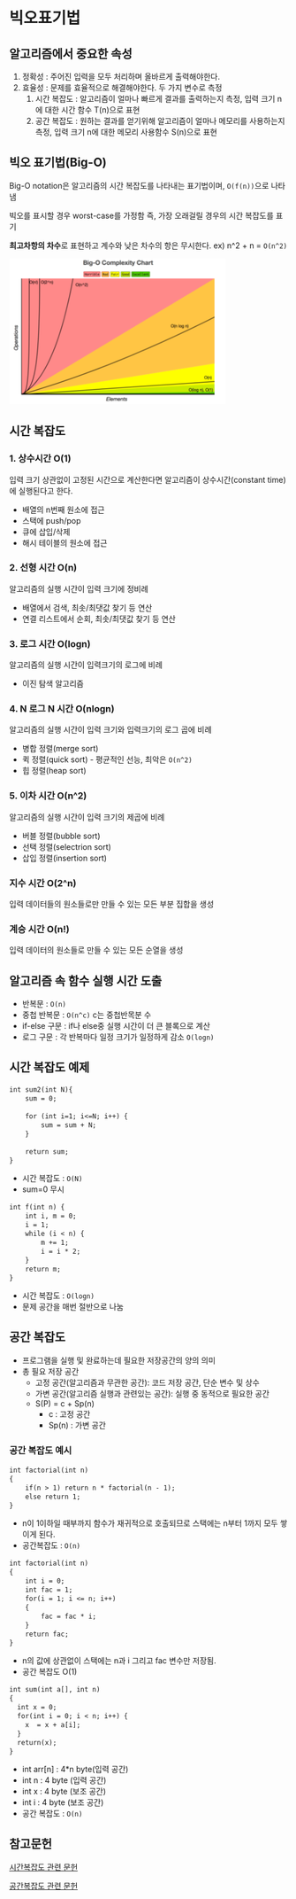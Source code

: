 # 빅오표기법

## 알고리즘에서 중요한 속성

1. 정확성 : 주어진 입력을 모두 처리하며 올바르게 출력해야한다.
2. 효율성 : 문제를 효율적으로 해결해야한다. 두 가지 변수로 측정
   1. 시간 복잡도 : 알고리즘이 얼마나 빠르게 결과를 출력하는지 측정, 입력 크기 n에 대한 시간 함수 T(n)으로 표현
   2. 공간 복잡도 : 원하는 결과를 얻기위해 알고리즘이 얼마나 메모리를 사용하는지 측정, 입력 크기 n에 대한 메모리 사용함수 S(n)으로 표현

## 빅오 표기법(Big-O)
Big-O notation은 알고리즘의 시간 복잡도를 나타내는 표기법이며, `O(f(n))`으로 나타냄

빅오를 표시할 경우 worst-case를 가정함
즉, 가장 오래걸릴 경우의 시간 복잡도를 표기

**최고차항의 차수**로 표현하고 계수와 낮은 차수의 항은 무시한다.
ex) n^2 + n = `O(n^2)`

![bigO 차트](asset/big-o.PNG)

## 시간 복잡도

### 1. 상수시간 O(1)
입력 크기 상관없이 고정된 시간으로 계산한다면 알고리즘이 상수시간(constant time)에 실행된다고 한다.

- 배열의 n번째 원소에 접근
- 스택에 push/pop
- 큐에 삽입/삭제
- 해시 테이블의 원소에 접근

### 2. 선형 시간 O(n)
알고리즘의 실행 시간이 입력 크기에 정비례
- 배열에서 검색, 최솟/최댓값 찾기 등 연산
- 연결 리스트에서 순회, 최솟/최댓값 찾기 등 연산

### 3. 로그 시간 O(logn)
알고리즘의 실행 시간이 입력크기의 로그에 비례
- 이진 탐색 알고리즘

### 4. N 로그 N 시간 O(nlogn)
알고리즘의 실행 시간이 입력 크기와 입력크기의 로그 곱에 비례
- 병합 정렬(merge sort)
- 퀵 정렬(quick sort) - 평균적인 선능, 최악은 `O(n^2)`
- 힙 정렬(heap sort)

### 5. 이차 시간 O(n^2)
알고리즘의 실행 시간이 입력 크기의 제곱에 비례
- 버블 정렬(bubble sort)
- 선택 정렬(selectrion sort)
- 삽입 정렬(insertion sort)

### 지수 시간 O(2^n)
입력 데이터들의 원소들로만 만들 수 있는 모든 부분 집합을 생성

### 계승 시간 O(n!)
입력 데이터의 원소들로 만들 수 있는 모든 순열을 생성

## 알고리즘 속 함수 실행 시간 도출
- 반복문 : `O(n)`
- 중첩 반복문 : `O(n^c)` c는 중첩반목분 수
- if-else 구문 : if나 else중 실행 시간이 더 큰 블록으로 계산
- 로그 구문 : 각 반복마다 일정 크기가 일정하게 감소 `O(logn)`

## 시간 복잡도 예제
```
int sum2(int N){
    sum = 0;

    for (int i=1; i<=N; i++) {
        sum = sum + N;
    }    

    return sum;
}
```
- 시간 복잡도 : `O(N)`
- sum=0 무시

```
int f(int n) {
	int i, m = 0;
    i = 1;
    while (i < n) {
    	m += 1;
        i = i * 2;
    }
    return m;
}
```
- 시간 복잡도 : `O(logn)`
- 문제 공간을 매번 절반으로 나눔

## 공간 복잡도
- 프로그램을 실행 및 완료하는데 필요한 저장공간의 양의 의미
- 총 필요 저장 공간
  - 고정 공간(알고리즘과 무관한 공간): 코드 저장 공간, 단순 변수 및 상수
  - 가변 공간(알고리즘 실행과 관련있는 공간): 실행 중 동적으로 필요한 공간
  - S(P) = c + Sp(n)
    - c : 고정 공간
    - Sp(n) : 가변 공간

### 공간 복잡도 예시
```
int factorial(int n)
{
    if(n > 1) return n * factorial(n - 1);
    else return 1;
}
```
- n이 1이하일 때부까지 함수가 재귀적으로 호출되므로 스택에는 n부터 1까지 모두 쌓이게 된다.
- 공간복잡도 : `O(n)`

```
int factorial(int n)
{
    int i = 0;
    int fac = 1;
    for(i = 1; i <= n; i++)
    {
        fac = fac * i;
    }
    return fac;
}
```
- n의 값에 상관없이 스택에는 n과 i 그리고 fac 변수만 저장됨.
- 공간 복잡도 O(1)

```
int sum(int a[], int n)
{
  int x = 0;		
  for(int i = 0; i < n; i++) {
    x  = x + a[i];
  }
  return(x);
}
```
- int arr[n] : 4*n byte(입력 공간)
- int n : 4 byte (입력 공간)
- int x : 4 byte (보조 공간)
- int i : 4 byte (보조 공간)
- 공간 복잡도 : `O(n)`


## 참고문헌

[시간복잡도 관련 문헌](https://codesyun.tistory.com/104)

[공간복잡도 관련 문헌](https://madplay.github.io/post/time-complexity-space-complexity)